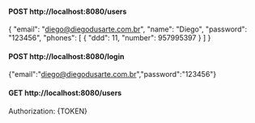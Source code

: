 #### POST http://localhost:8080/users
{
  "email": "diego@diegodusarte.com.br",
  "name": "Diego",
  "password": "123456",
  "phones": [
    {
      "ddd": 11,
      "number": 957995397
    }
  ]
}


#### POST http://localhost:8080/login
{"email":"diego@diegodusarte.com.br","password":"123456"}

#### GET http://localhost:8080/users
Authorization: {TOKEN}